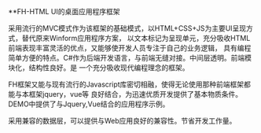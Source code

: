 ﻿**FH-HTML UI的桌面应用程序框架

采用流行的MVC模式作为该框架的基础模式，以HTML+CSS+JS为主要UI呈现方式，替代原来Winform应用程序方案，
以文本标记为呈现单元，充分吸收HTML前端表现丰富灵活的优点，又能够使开发人员专注于自己的业务逻辑，
具有编程简单方便的特点。C#作为后端开发语言，与前端无缝对接。中间层透明。前端模块化，结构性良好。是
一个充分吸收现代编程理念的框架。

FH框架又能与现有流行的Javascript库密切相融，使得无论使用那种前端框架都能与本框架jquery，vue等
良好结合，为迅速优质开发提供了基本物质条件。DEMO中提供了与Jquery,Vue结合的应用程序示例。

采用兼容的数据层，可以提供与Web应用良好的兼容性。节省开发工作量。
